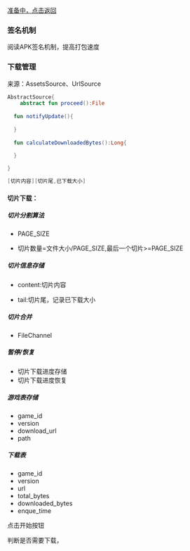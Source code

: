 [准备中，点击返回](../skill_list.md)

### 签名机制

阅读APK签名机制，提高打包速度

### 下载管理

来源：AssetsSource、UrlSource

````kotlin
AbstractSource{
	abstract fun proceed():File
  
  fun notifyUpdate(){
    
  }
  
  fun calculateDownloadedBytes():Long{
    
  }

}
````



```kotlin
[切片内容][切片尾,已下载大小]
```

#### 切片下载：

##### 切片分割算法

- PAGE_SIZE

- 切片数量=文件大小/PAGE_SIZE,最后一个切片>=PAGE_SIZE

  

##### 切片信息存储

- content:切片内容

- tail:切片尾，记录已下载大小

##### 切片合并

- FileChannel

##### 暂停/恢复

- 切片下载进度存储
- 切片下载进度恢复





##### 游戏表存储

- game_id
- version
- download_url
- path

##### 下载表

- game_id
- version
- url
- total_bytes
- downloaded_bytes
- enque_time





点击开始按钮

判断是否需要下载，
